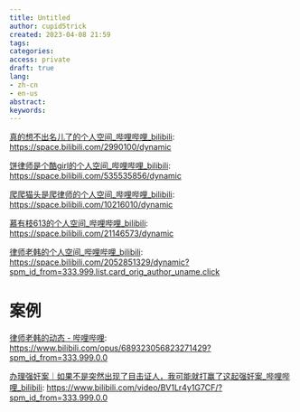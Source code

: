 ```yaml
---
title: Untitled
author: cupid5trick
created: 2023-04-08 21:59
tags: 
categories: 
access: private
draft: true
lang:
- zh-cn
- en-us
abstract:
keywords:
---
```


[真的想不出名儿了的个人空间_哔哩哔哩_bilibili](https://space.bilibili.com/2990100/dynamic): <https://space.bilibili.com/2990100/dynamic>

[饼律师是个酷girl的个人空间_哔哩哔哩_bilibili](https://space.bilibili.com/535535856/dynamic): <https://space.bilibili.com/535535856/dynamic>


[爬爬猫头是爬律师的个人空间_哔哩哔哩_bilibili](https://space.bilibili.com/10216010/dynamic): <https://space.bilibili.com/10216010/dynamic>


[慕有枝613的个人空间_哔哩哔哩_bilibili](https://space.bilibili.com/21146573/dynamic): <https://space.bilibili.com/21146573/dynamic>

[律师老韩的个人空间_哔哩哔哩_bilibili](https://space.bilibili.com/2052851329/dynamic?spm_id_from=333.999.list.card_orig_author_uname.click): <https://space.bilibili.com/2052851329/dynamic?spm_id_from=333.999.list.card_orig_author_uname.click>

# 案例

[律师老韩的动态 - 哔哩哔哩](https://www.bilibili.com/opus/689323056823271429?spm_id_from=333.999.0.0): <https://www.bilibili.com/opus/689323056823271429?spm_id_from=333.999.0.0>

[办理强奸案｜如果不是突然出现了目击证人，我可能就打赢了这起强奸案_哔哩哔哩_bilibili](https://www.bilibili.com/video/BV1Lr4y1G7CF/?spm_id_from=333.999.0.0): <https://www.bilibili.com/video/BV1Lr4y1G7CF/?spm_id_from=333.999.0.0>
